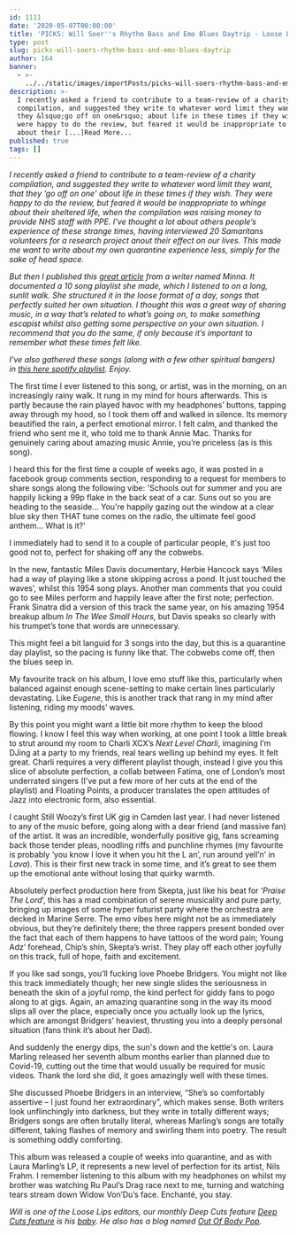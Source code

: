```yaml
---
id: 1111
date: '2020-05-07T00:00:00'
title: 'PICKS: Will Soer''s Rhythm Bass and Emo Blues Daytrip - Loose Lips'
type: post
slug: picks-will-soers-rhythm-bass-and-emo-blues-daytrip
author: 164
banner:
  - >-
    ../../static/images/importPosts/picks-will-soers-rhythm-bass-and-emo-blues-daytrip/image1111.jpeg
description: >-
  I recently asked a friend to contribute to a team-review of a charity
  compilation, and suggested they write to whatever word limit they want, that
  they &lsquo;go off on one&rsquo; about life in these times if they wish. They
  were happy to do the review, but feared it would be inappropriate to whinge
  about their [...]Read More...
published: true
tags: []
---
```

_I recently asked a friend to contribute to a team-review of a charity compilation, and suggested they write to whatever word limit they want, that they ‘go off on one’ about life in these times if they wish. They were happy to do the review, but feared it would be inappropriate to whinge about their sheltered life, when the compilation was raising money to provide NHS staff with PPE. I’ve thought a lot about others people’s experience of these strange times, having interviewed 20 Samaritans volunteers for a research project anout their effect on our lives. This made me want to write about my own quarantine experience less, simply for the sake of head space._

_But then I published this_ _[great article](http://loose-lips.co.uk/blog/picks-sss-soul-funk-psych-rock-daytrip) from_ _a writer named Minna. It documented a 10 song playlist she made, which I listened to on a long, sunlit walk. She structured it in the loose format of a day, songs that perfectly suited her own situation. I thought this was a great way of sharing music, in a way that’s related to what’s going on, to make something escapist whilst also getting some perspective on your own situation. I recommend that you do the same, if only because it’s important to remember what these times felt like._

_I've also gathered these songs (along with a few other spiritual bangers) in_ [_this here spotify playlist_](https://open.spotify.com/playlist/6VUhUj0Wo1sDTjSCbZP4PZ?si=V0mm4goTQYKr9S1Eb51B8w)_. Enjoy._

The first time I ever listened to this song, or artist, was in the morning, on an increasingly rainy walk. It rung in my mind for hours afterwards. This is partly because the rain played havoc with my headphones’ buttons, tapping away through my hood, so I took them off and walked in silence. Its memory beautified the rain, a perfect emotional mirror. I felt calm, and thanked the friend who sent me it, who told me to thank Annie Mac. Thanks for genuinely caring about amazing music Annie, you’re priceless (as is this song).

I heard this for the first time a couple of weeks ago, it was posted in a facebook group comments section, responding to a request for members to share songs along the following vibe: 'Schools out for summer and you are happily licking a 99p flake in the back seat of a car. Suns out so you are heading to the seaside… You're happily gazing out the window at a clear blue sky then THAT tune comes on the radio, the ultimate feel good anthem… What is it?' 

I immediately had to send it to a couple of particular people, it's just too good not to, perfect for shaking off any the cobwebs. 

In the new, fantastic Miles Davis documentary, Herbie Hancock says ‘Miles had a way of playing like a stone skipping across a pond. It just touched the waves’, whilst this 1954 song plays. Another man comments that you could go to see Miles perform and happily leave after the first note; perfection. Frank Sinatra did a version of this track the same year, on his amazing 1954 breakup album _In The Wee Small Hours_, but Davis speaks so clearly with his trumpet’s tone that words are unnecessary.

This might feel a bit languid for 3 songs into the day, but this is a quarantine day playlist, so the pacing is funny like that. The cobwebs come off, then the blues seep in.

My favourite track on his album, I love emo stuff like this, particularly when balanced against enough scene-setting to make certain lines particularly devastating. Like _Eugene_, this is another track that rang in my mind after listening, riding my moods’ waves.

By this point you might want a little bit more rhythm to keep the blood flowing. I know I feel this way when working, at one point I took a little break to strut around my room to Charli XCX’s _Next Level Charli_, imagining I’m DJing at a party to my friends, real tears welling up behind my eyes. It felt great. Charli requires a very different playlist though, instead I give you this slice of absolute perfection, a collab between Fatima, one of London’s most underrated singers (I’ve put a few more of her cuts at the end of the playlist) and Floating Points, a producer translates the open attitudes of Jazz into electronic form, also essential. 

I caught Still Woozy’s first UK gig in Camden last year. I had never listened to any of the music before, going along with a dear friend (and massive fan) of the artist. It was an incredible, wonderfully positive gig, fans screaming back those tender pleas, noodling riffs and punchline rhymes (my favourite is probably ‘you know I love it when you hit the L an’, run around yell’n' in _Lava_). This is their first new track in some time, and it’s great to see them up the emotional ante without losing that quirky warmth.

Absolutely perfect production here from Skepta, just like his beat for ‘_Praise The Lord_’, this has a mad combination of serene musicality and pure party, bringing up images of some hyper futurist party where the orchestra are decked in Marine Serre. The emo vibes here might not be as immediately obvious, but they’re definitely there; the three rappers present bonded over the fact that each of them happens to have tattoos of the word pain; Young Adz’ forehead, Chip’s shin, Skepta’s wrist. They play off each other joyfully on this track, full of hope, faith and excitement.

If you like sad songs, you’ll fucking love Phoebe Bridgers. You might not like this track immediately though; her new single slides the seriousness in beneath the skin of a joyful romp, the kind perfect for giddy fans to pogo along to at gigs. Again, an amazing quarantine song in the way its mood slips all over the place, especially once you actually look up the lyrics, which are amongst Bridgers’ heaviest, thrusting you into a deeply personal situation (fans think it’s about her Dad).

And suddenly the energy dips, the sun's down and the kettle's on. Laura Marling released her seventh album months earlier than planned due to Covid-19, cutting out the time that would usually be required for music videos. Thank the lord she did, it goes amazingly well with these times. 

She discussed Phoebe Bridgers in an interview, “She’s so comfortably assertive – I just found her extraordinary”, which makes sense. Both writers look unflinchingly into darkness, but they write in totally different ways; Bridgers songs are often brutally literal, whereas Marling’s songs are totally different, taking flashes of memory and swirling them into poetry. The result is something oddly comforting.

This album was released a couple of weeks into quarantine, and as with Laura Marling’s LP, it represents a new level of perfection for its artist, Nils Frahm. I remember listening to this album with my headphones on whilst my brother was watching Ru Paul’s Drag race next to me, turning and watching tears stream down Widow Von’Du’s face. Enchanté, you stay.

_Will is one of the Loose Lips editors, our monthly Deep Cuts feature_ _[Deep Cuts feature](http://loose-lips.co.uk/blog/fantasy-realm)_ _is his_ _[b](http://loose-lips.co.uk/blog/fantasy-realm)_[_aby_](http://loose-lips.co.uk/blog/fantasy-realm)_. He also has a blog named_ [_Out Of Body Pop_](https://outofbodypop.wordpress.com/)_._